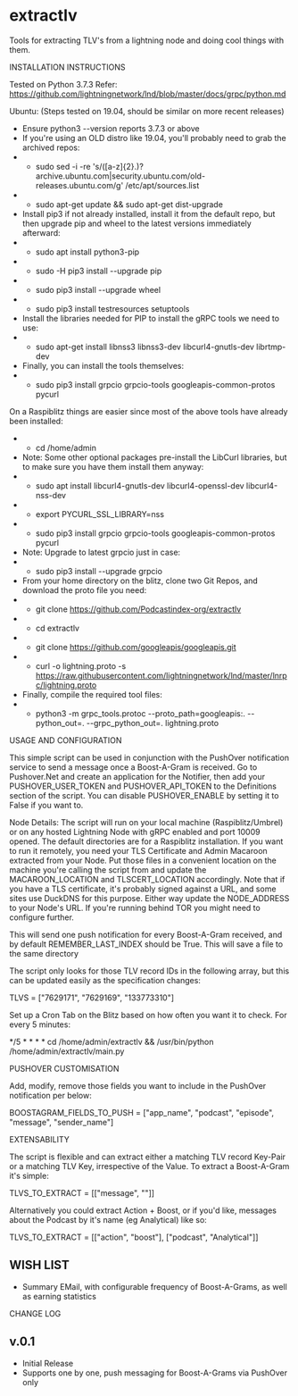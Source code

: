 # extractlv
Tools for extracting TLV's from a lightning node and doing cool things with them.

INSTALLATION INSTRUCTIONS

Tested on Python 3.7.3
Refer: https://github.com/lightningnetwork/lnd/blob/master/docs/grpc/python.md

Ubuntu: (Steps tested on 19.04, should be similar on more recent releases)
- Ensure python3 --version reports 3.7.3 or above
- If you're using an OLD distro like 19.04, you'll probably need to grab the archived repos: 
- - sudo sed -i -re 's/([a-z]{2}\.)?archive.ubuntu.com|security.ubuntu.com/old-releases.ubuntu.com/g' /etc/apt/sources.list
- - sudo apt-get update && sudo apt-get dist-upgrade
- Install pip3 if not already installed, install it from the default repo, but then upgrade pip and wheel to the latest versions immediately afterward:
- - sudo apt install python3-pip
- - sudo -H pip3 install --upgrade pip
- - sudo pip3 install --upgrade wheel
- - sudo pip3 install testresources setuptools
- Install the libraries needed for PIP to install the gRPC tools we need to use: 
- - sudo apt-get install libnss3 libnss3-dev libcurl4-gnutls-dev librtmp-dev
- Finally, you can install the tools themselves:
- - sudo pip3 install grpcio grpcio-tools googleapis-common-protos pycurl

On a Raspiblitz things are easier since most of the above tools have already been installed:
- - cd /home/admin
- Note: Some other optional packages pre-install the LibCurl libraries, but to make sure you have them install them anyway:
- - sudo apt install libcurl4-gnutls-dev libcurl4-openssl-dev libcurl4-nss-dev 
- - export PYCURL_SSL_LIBRARY=nss
- - sudo pip3 install grpcio grpcio-tools googleapis-common-protos pycurl
- Note: Upgrade to latest grpcio just in case:
- - sudo pip3 install --upgrade grpcio
- From your home directory on the blitz, clone two Git Repos, and download the proto file you need:
- - git clone https://github.com/Podcastindex-org/extractlv
- - cd extractlv
- - git clone https://github.com/googleapis/googleapis.git
- - curl -o lightning.proto -s https://raw.githubusercontent.com/lightningnetwork/lnd/master/lnrpc/lightning.proto
- Finally, compile the required tool files:
- - python3 -m grpc_tools.protoc --proto_path=googleapis:. --python_out=. --grpc_python_out=. lightning.proto

USAGE AND CONFIGURATION

This simple script can be used in conjunction with the PushOver notification service to send a message once a Boost-A-Gram is received. Go to Pushover.Net and create an application for the Notifier, then add your PUSHOVER_USER_TOKEN and PUSHOVER_API_TOKEN to the Definitions section of the script. You can disable PUSHOVER_ENABLE by setting it to False if you want to.

Node Details: The script will run on your local machine (Raspiblitz/Umbrel) or on any hosted Lightning Node with gRPC enabled and port 10009 opened. The default directories are for a Raspiblitz installation. If you want to run it remotely, you need your TLS Certificate and Admin Macaroon extracted from your Node. Put those files in a convenient location on the machine you're calling the script from and update the MACAROON_LOCATION and TLSCERT_LOCATION accordingly. Note that if you have a TLS certificate, it's probably signed against a URL, and some sites use DuckDNS for this purpose. Either way update the NODE_ADDRESS to your Node's URL. If you're running behind TOR you might need to configure further.

This will send one push notification for every Boost-A-Gram received, and by default REMEMBER_LAST_INDEX should be True. This will save a file to the same directory 

The script only looks for those TLV record IDs in the following array, but this can be updated easily as the specification changes:

TLVS = ["7629171", "7629169", "133773310"]

Set up a Cron Tab on the Blitz based on how often you want it to check. For every 5 minutes:

*/5 * * * * cd /home/admin/extractlv && /usr/bin/python /home/admin/extractlv/main.py

PUSHOVER CUSTOMISATION

Add, modify, remove those fields you want to include in the PushOver notification per below:

BOOSTAGRAM_FIELDS_TO_PUSH = ["app_name", "podcast", "episode", "message", "sender_name"]

EXTENSABILITY

The script is flexible and can extract either a matching TLV record Key-Pair or a matching TLV Key, irrespective of the Value. To extract a Boost-A-Gram it's simple:

TLVS_TO_EXTRACT = [["message", ""]]

Alternatively you could extract Action + Boost, or if you'd like, messages about the Podcast by it's name (eg Analytical) like so:

TLVS_TO_EXTRACT = [["action", "boost"], ["podcast", "Analytical"]]


WISH LIST
-------
* Summary EMail, with configurable frequency of Boost-A-Grams, as well as earning statistics



CHANGE LOG

v.0.1
-------
* Initial Release
* Supports one by one, push messaging for Boost-A-Grams via PushOver only

